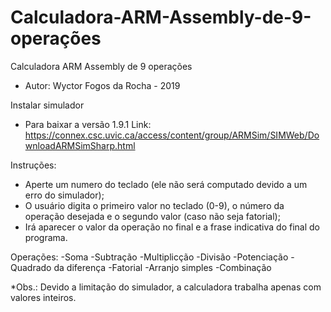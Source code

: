 # Calculadora-ARM-Assembly-de-9-operações
Calculadora ARM Assembly de 9 operações
- Autor: Wyctor Fogos da Rocha - 2019

Instalar simulador
- Para baixar a versão 1.9.1
Link: https://connex.csc.uvic.ca/access/content/group/ARMSim/SIMWeb/DownloadARMSimSharp.html

Instruções:
- Aperte um numero do teclado (ele não será computado devido a um erro do simulador);
- O usuário digita o primeiro valor no teclado (0-9), o número da operação desejada e o segundo valor (caso não seja fatorial);
- Irá aparecer o valor da operação no final e a frase indicativa do final do programa.

Operações:
-Soma
-Subtração
-Multiplicção
-Divisão
-Potenciação
-Quadrado da diferença
-Fatorial
-Arranjo simples
-Combinação

*Obs.: Devido a limitação do simulador, a calculadora trabalha apenas com valores inteiros.
